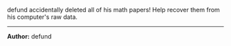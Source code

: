 defund accidentally deleted all of his math papers! Help recover them from his computer's raw data.

---
**Author:** defund